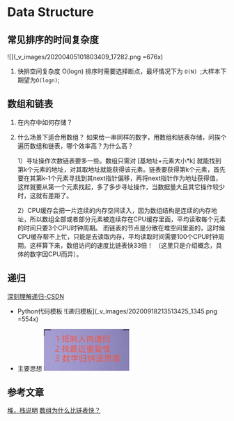 # Data Structure
## 常见排序的时间复杂度
![](_v_images/20200405101803409_17282.png =676x)

1. 快排空间复杂度 O(logn) 
    排序时需要选择断点，最坏情况下为 `O(N) `;大样本下期望为`O(logn)`;

## 数组和链表

1. 在内存中如何存储？
2. 什么场景下适合用数组？
如果给一串同样的数字，用数组和链表存储，问挨个遍历数组和链表，哪个效率高？为什么高？

    1）寻址操作次数链表要多一些。数组只需对 [基地址+元素大小*k] 就能找到第k个元素的地址，对其取地址就能获得该元素。链表要获得第k个元素，首先要在其第k-1个元素寻找到其next指针偏移，再将next指针作为地址获得值，这样就要从第一个元素找起，多了多步寻址操作，当数据量大且其它操作较少时，这就有差距了。

    2）CPU缓存会把一片连续的内存空间读入，因为数组结构是连续的内存地址，所以数组全部或者部分元素被连续存在CPU缓存里面，平均读取每个元素的时间只要3个CPU时钟周期。   而链表的节点是分散在堆空间里面的，这时候CPU缓存帮不上忙，只能是去读取内存，平均读取时间需要100个CPU时钟周期。这样算下来，数组访问的速度比链表快33倍！ （这里只是介绍概念，具体的数字因CPU而异）。

## 递归
[深刻理解递归-CSDN](https://blog.csdn.net/ZT7524/article/details/102761502)
- Python代码模板
![递归模板](_v_images/20200918213513425_1345.png =554x)

- 主要思想
![递归思想](_v_images/20200918213547476_8124.png)

## 参考文章
[堆，栈说明](https://www.cnblogs.com/kevinGaoblog/archive/2012/03/23/2413102.html)
[数组为什么比链表快？](https://blog.csdn.net/islandww/article/details/72511737)